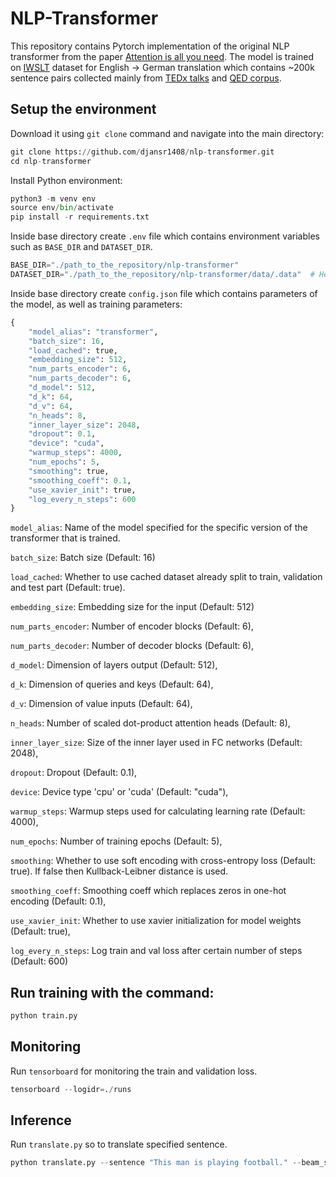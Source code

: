 # NLP-Transformer
This repository contains Pytorch implementation of the original NLP transformer from the paper [Attention is all you need](https://arxiv.org/pdf/1706.03762.pdf). The model is trained on [IWSLT](https://pytorchnlp.readthedocs.io/en/latest/_modules/torchnlp/datasets/iwslt.html) dataset for English -> German translation which contains ~200k sentence pairs collected mainly from [TEDx talks](https://www.ted.com/) and [QED corpus](https://alt.qcri.org/resources/qedcorpus/). 

## Setup the environment
Download it using ```git clone``` command and navigate into the main directory:
```python
git clone https://github.com/djansr1408/nlp-transformer.git
cd nlp-transformer
```
Install Python environment:

```python
python3 -m venv env
source env/bin/activate
pip install -r requirements.txt
```

Inside base directory create ```.env``` file which contains environment variables such as ```BASE_DIR``` and ```DATASET_DIR```.
```python
BASE_DIR="./path_to_the_repository/nlp-transformer"
DATASET_DIR="./path_to_the_repository/nlp-transformer/data/.data"  # Here it is already inside the base directory (but doesn't necessary needs to be)
```

Inside base directory create ```config.json``` file which contains parameters of the model, as well as training parameters:
```python
{
    "model_alias": "transformer", 
    "batch_size": 16,   
    "load_cached": true, 
    "embedding_size": 512, 
    "num_parts_encoder": 6, 
    "num_parts_decoder": 6, 
    "d_model": 512, 
    "d_k": 64, 
    "d_v": 64, 
    "n_heads": 8, 
    "inner_layer_size": 2048, 
    "dropout": 0.1, 
    "device": "cuda", 
    "warmup_steps": 4000, 
    "num_epochs": 5, 
    "smoothing": true, 
    "smoothing_coeff": 0.1, 
    "use_xavier_init": true, 
    "log_every_n_steps": 600
}
```
```model_alias```: Name of the model specified for the specific version of the transformer that is trained.

```batch_size```: Batch size (Default: 16)

```load_cached```: Whether to use cached dataset already split to train, validation and test part (Default: true). 

```embedding_size```: Embedding size for the input (Default: 512) 

```num_parts_encoder```: Number of encoder blocks (Default: 6), 

```num_parts_decoder```: Number of decoder blocks (Default: 6), 

```d_model```: Dimension of layers output (Default: 512), 
    
```d_k```: Dimension of queries and keys (Default: 64),

```d_v```: Dimension of value inputs (Default: 64), 

```n_heads```: Number of scaled dot-product attention heads (Default: 8), 

```inner_layer_size```: Size of the inner layer used in FC networks (Default: 2048), 

```dropout```: Dropout (Default: 0.1), 

```device```: Device type 'cpu' or 'cuda' (Default: "cuda"), 

```warmup_steps```: Warmup steps used for calculating learning rate (Default: 4000), 

```num_epochs```: Number of training epochs (Default: 5), 

```smoothing```: Whether to use soft encoding with cross-entropy loss (Default: true). If false then Kullback-Leibner distance is used. 

```smoothing_coeff```: Smoothing coeff which replaces zeros in one-hot encoding (Default: 0.1), 

```use_xavier_init```: Whether to use xavier initialization for model weights (Default: true), 

```log_every_n_steps```: Log train and val loss after certain number of steps (Default: 600)

## Run training with the command:
```python
python train.py
```

## Monitoring
Run ```tensorboard``` for monitoring the train and validation loss.
```python
tensorboard --logidr=./runs
```

## Inference
Run ```translate.py``` so to translate specified sentence.
```python
python translate.py --sentence "This man is playing football." --beam_size 7
```

